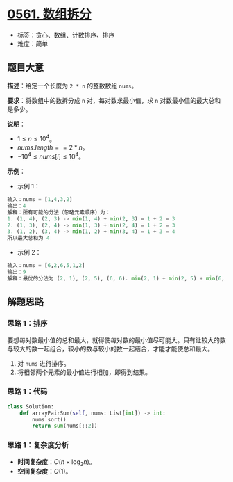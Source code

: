 # [0561. 数组拆分](https://leetcode.cn/problems/array-partition/)

- 标签：贪心、数组、计数排序、排序
- 难度：简单

## 题目大意

**描述**：给定一个长度为 `2 * n` 的整数数组 `nums`。

**要求**：将数组中的数拆分成 `n` 对，每对数求最小值，求 `n` 对数最小值的最大总和是多少。

**说明**：

- $1 \le n \le 10^4$。
- $nums.length == 2 * n$。
- $-10^4 \le nums[i] \le 10^4$。

**示例**：

- 示例 1：

```Python
输入：nums = [1,4,3,2]
输出：4
解释：所有可能的分法（忽略元素顺序）为：
1. (1, 4), (2, 3) -> min(1, 4) + min(2, 3) = 1 + 2 = 3
2. (1, 3), (2, 4) -> min(1, 3) + min(2, 4) = 1 + 2 = 3
3. (1, 2), (3, 4) -> min(1, 2) + min(3, 4) = 1 + 3 = 4
所以最大总和为 4
```
- 示例 2：

```Python
输入：nums = [6,2,6,5,1,2]
输出：9
解释：最优的分法为 (2, 1), (2, 5), (6, 6). min(2, 1) + min(2, 5) + min(6, 6) = 1 + 2 + 6 = 9
```

## 解题思路

### 思路 1：排序

要想每对数最小值的总和最大，就得使每对数的最小值尽可能大。只有让较大的数与较大的数一起组合，较小的数与较小的数一起结合，才能才能使总和最大。

1. 对 `nums` 进行排序。
2. 将相邻两个元素的最小值进行相加，即得到结果。

### 思路 1：代码

```Python
class Solution:
    def arrayPairSum(self, nums: List[int]) -> int:
        nums.sort()
        return sum(nums[::2])
```

### 思路 1：复杂度分析

- **时间复杂度**：$O(n \times \log_2n)$。
- **空间复杂度**：$O(1)$。

